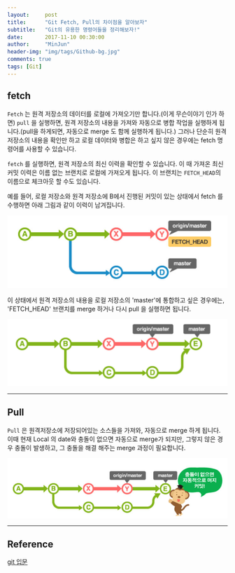 ```yaml
---
layout:     post
title:      "Git Fetch, Pull의 차이점을 알아보자"
subtitle:   "Git의 유용한 명령어들을 정리해보자!"
date:       2017-11-10 00:30:00
author:     "MinJun"
header-img: "img/tags/Github-bg.jpg"
comments: true
tags: [Git]
---
```


## fetch 

`Fetch` 는 원격 저장소의 데이터를 로컬에 가져오기만 합니다.(이게 무슨이야기 인가 하면) `pull` 을 실행하면, 원격 저장소의 내용을 가져와 자동으로 병합 작업을 실행하게 됩니다.(pull을 하게되면, 자동으로 merge 도 함께 실행하게 됩니다.) 그러나 단순히 원격 저장소의 내용을 확인만 하고 로컬 데이터와 병합은 하고 싶지 않은 경우에는 fetch 명령어를 사용할 수 있습니다.

`fetch` 를 실행하면, 원격 저장소의 최신 이력을 확인할 수 있습니다. 이 때 가져온 최신 커밋 이력은 이름 없는 브랜치로 로컬에 가져오게 됩니다. 이 브랜치는 `FETCH_HEAD`의 이름으로 체크아웃 할 수도 있습니다.

예를 들어, 로컬 저장소와 원격 저장소에 B에서 진행된 커밋이 있는 상태에서 fetch 를 수행하면 아래 그림과 같이 이력이 남겨집니다.

![screen](/img/posts/gitlog.jpg)

이 상태에서 원격 저장소의 내용을 로컬 저장소의 'master'에 통합하고 싶은 경우에는, 'FETCH_HEAD' 브랜치를 merge 하거나 다시 pull 을 실행하면 됩니다.

![screen](/img/posts/gitlog-1.jpg)

---

## Pull 

`Pull` 은 원격저장소에 저장되어있는 소스들을 가져와, 자동으로 merge 하게 됩니다. 이때 현재 Local 의 date와 충돌이 없으면 자동으로 merge가 되지만, 그렇지 않은 경우 충돌이 발생하고, 그 충돌을 해결 해주는 merge 과정이 필요합니다.

![screen](/img/posts/gitlog-2.jpg)

---


## Reference 


[git 입문](https://backlog.com/git-tutorial/kr/stepup/stepup3_1.html) <br>



